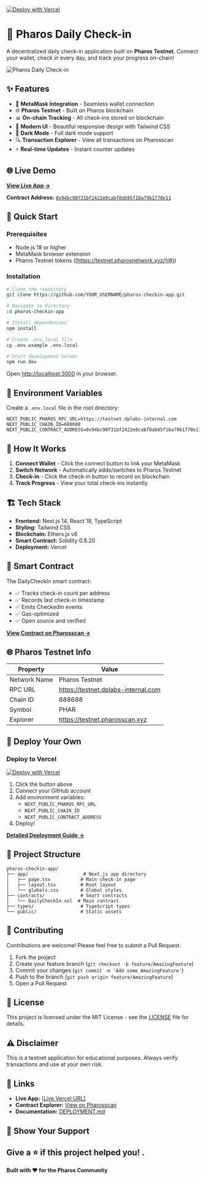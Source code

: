 [![Deploy with Vercel](https://vercel.com/button)](https://vercel.com/new/clone?repository-url=https://github.com/YOUR_USERNAME/pharos-checkin-app)

# 🚀 Pharos Daily Check-in

A decentralized daily check-in application built on **Pharos Testnet**. Connect your wallet, check in every day, and track your progress on-chain!

![Pharos Daily Check-in](./public/pharos-app-screenshot.png)

## ✨ Features

- 🔗 **MetaMask Integration** - Seamless wallet connection
- 🌐 **Pharos Testnet** - Built on Pharos blockchain
- 📊 **On-chain Tracking** - All check-ins stored on blockchain
- 🎨 **Modern UI** - Beautiful responsive design with Tailwind CSS
- 🌙 **Dark Mode** - Full dark mode support
- 🔍 **Transaction Explorer** - View all transactions on Pharosscan
- ⚡ **Real-time Updates** - Instant counter updates

## 🌐 Live Demo

**[View Live App →](https://pharos-checkin-app-zuln.vercel.app/)**

**Contract Address:** [`0x94bc90f31bf2422e0cabf0ab95f18a79b1770e11`](https://testnet.pharosscan.xyz/address/0x94bc90f31bf2422e0cabf0ab95f18a79b1770e11)

## 🚀 Quick Start

### Prerequisites

- Node.js 18 or higher
- MetaMask browser extension
- Pharos Testnet tokens ([https://testnet.pharosnetwork.xyz/](#))

### Installation

```bash
# Clone the repository
git clone https://github.com/YOUR_USERNAME/pharos-checkin-app.git

# Navigate to directory
cd pharos-checkin-app

# Install dependencies
npm install

# Create .env.local file
cp .env.example .env.local

# Start development server
npm run dev
```

Open [http://localhost:3000](http://localhost:3000) in your browser.

## 🔧 Environment Variables

Create a `.env.local` file in the root directory:

```env
NEXT_PUBLIC_PHAROS_RPC_URL=https://testnet.dplabs-internal.com
NEXT_PUBLIC_CHAIN_ID=688688
NEXT_PUBLIC_CONTRACT_ADDRESS=0x94bc90f31bf2422e0cabf0ab95f18a79b1770e11
```

## 📖 How It Works

1. **Connect Wallet** - Click the connect button to link your MetaMask
2. **Switch Network** - Automatically adds/switches to Pharos Testnet
3. **Check-in** - Click the check-in button to record on blockchain
4. **Track Progress** - View your total check-ins instantly

## 🏗️ Tech Stack

- **Frontend:** Next.js 14, React 18, TypeScript
- **Styling:** Tailwind CSS
- **Blockchain:** Ethers.js v6
- **Smart Contract:** Solidity 0.8.20
- **Deployment:** Vercel

## 📝 Smart Contract

The DailyCheckIn smart contract:
- ✅ Tracks check-in count per address
- ✅ Records last check-in timestamp
- ✅ Emits CheckedIn events
- ✅ Gas-optimized
- ✅ Open source and verified

**[View Contract on Pharosscan →](https://testnet.pharosscan.xyz/address/0x94bc90f31bf2422e0cabf0ab95f18a79b1770e11)**

## 🌐 Pharos Testnet Info

| Property | Value |
|----------|-------|
| Network Name | Pharos Testnet |
| RPC URL | https://testnet.dplabs-internal.com |
| Chain ID | 688688 |
| Symbol | PHAR |
| Explorer | https://testnet.pharosscan.xyz |

## 🚀 Deploy Your Own

### Deploy to Vercel

[![Deploy with Vercel](https://vercel.com/button)](https://vercel.com/new/clone?repository-url=https://github.com/YOUR_USERNAME/pharos-checkin-app)

1. Click the button above
2. Connect your GitHub account
3. Add environment variables:
   - `NEXT_PUBLIC_PHAROS_RPC_URL`
   - `NEXT_PUBLIC_CHAIN_ID`
   - `NEXT_PUBLIC_CONTRACT_ADDRESS`
4. Deploy!

**[Detailed Deployment Guide →](./DEPLOYMENT.md)**

## 📁 Project Structure

```
pharos-checkin-app/
├── app/                    # Next.js app directory
│   ├── page.tsx           # Main check-in page
│   ├── layout.tsx         # Root layout
│   └── globals.css        # Global styles
├── contracts/             # Smart contracts
│   └── DailyCheckIn.sol  # Main contract
├── types/                 # TypeScript types
└── public/                # Static assets
```

## 🤝 Contributing

Contributions are welcome! Please feel free to submit a Pull Request.

1. Fork the project
2. Create your feature branch (`git checkout -b feature/AmazingFeature`)
3. Commit your changes (`git commit -m 'Add some AmazingFeature'`)
4. Push to the branch (`git push origin feature/AmazingFeature`)
5. Open a Pull Request

## 📄 License

This project is licensed under the MIT License - see the [LICENSE](LICENSE) file for details.

## ⚠️ Disclaimer

This is a testnet application for educational purposes. Always verify transactions and use at your own risk.

## 🔗 Links

- **Live App:** [[Live Vercel URL\]](https://pharos-checkin-app-zuln.vercel.app/)
- **Contract Explorer:** [View on Pharosscan](https://testnet.pharosscan.xyz/address/0x94bc90f31bf2422e0cabf0ab95f18a79b1770e11)
- **Documentation:** [DEPLOYMENT.md](./DEPLOYMENT.md)

## 🌟 Show Your Support

Give a ⭐️ if this project helped you!
.
---

**Built with ❤️ for the Pharos Community**
